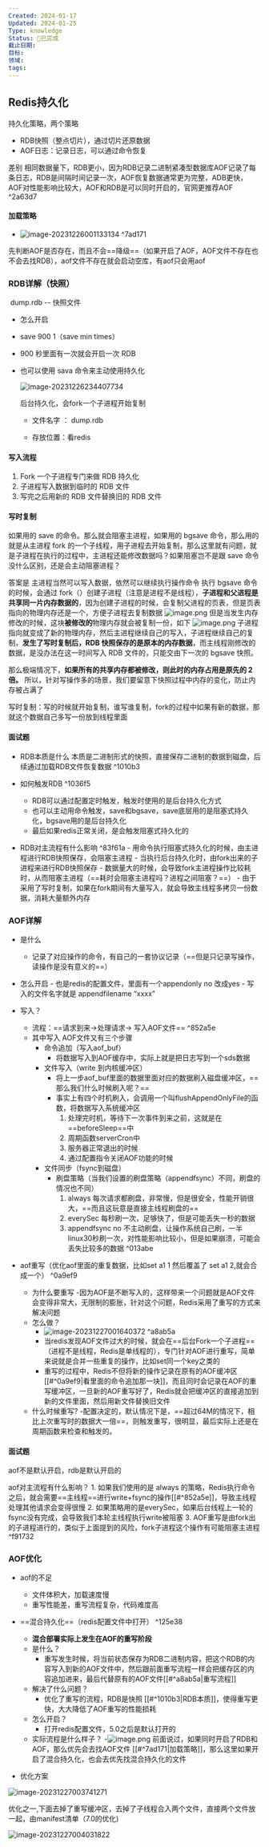 ```yaml
---
Created: 2024-01-17
Updated: 2024-01-25
Type: knowledge
Status: 🎃已完成
截止日期: 
目标: 
领域: 
tags:
---
```


## Redis持久化

持久化策略，两个策略

- RDB快照（整点切片），通过切片还原数据
- AOF日志：记录日志，可以通过命令恢复

差别
	​相同数据量下，RDB更小，因为RDB记录二进制紧凑型数据库
	​AOF记录了每条日志，RDB是间隔时间记录一次，AOF恢复数据通常更为完整，ADB更快，
	AOF对性能影响比较大，AOF和RDB是可以同时开启的，官网更推荐AOF ^2a63d7



#### 加载策略
- ![image-20231226001133134](D:\\study\img\image-20231226001133134.png)
^7ad171


先判断AOF是否存在，而且不会==降级==（如果开启了AOF，AOF文件不存在也不会去找RDB），aof文件不存在就会启动空库，有aof只会用aof

### RDB详解（快照）

​	dump.rdb -- 快照文件



- 怎么开启

-  save 900 1（save min times）

- 900 秒里面有一次就会开启一次 RDB

- 也可以使用 sava 命令来主动使用持久化

    ![image-20231226234407734](D:\\study\img\image-20231226234407734.png)

    后台持久化，会fork一个子进程开始复制

  - 文件名字 ： dump.rdb

  - 存放位置：看redis
#### 写入流程

1. Fork 一个子进程专门来做 RDB 持久化
2. 子进程写入数据到临时的 RDB 文件
3. 写完之后用新的 RDB 文件替换旧的 RDB 文件
#### 写时复制

如果用的 save 的命令。那么就会阻塞主进程，如果用的 bgsave 命令，那么用的就是从主进程 fork 的一个子线程，用子进程去开始复制，那么这里就有问题，就是子进程在执行的过程中，主进程还能修改数据吗？如果阻塞岂不是跟 save 命令没什么区别，还是会主动阻塞进程？

答案是 主进程当然可以写入数据，依然可以继续执行操作命令
执行 bgsave 命令的时候，会通过 fork（）创建子进程（注意是进程不是线程），**子进程和父进程是共享同一片内存数据的**，因为创建子进程的时候，会复制父进程的页表，但是页表指向的物理内存还是一个，方便子进程去复制数据 ![image.png](https://obsidian-pic-1317906728.cos.ap-nanjing.myqcloud.com/obsidian/20240125145632.png)
但是当发生内存修改的时候，这块**被修改的**物理内存就会被复制一份，如下 ![image.png](https://obsidian-pic-1317906728.cos.ap-nanjing.myqcloud.com/obsidian/20240125150053.png) 子进程指向就变成了新的物理内存，然后主进程继续自己的写入，子进程继续自己的复制，**发生了写时复制后，RDB 快照保存的是原本的内存数据**，而主线程刚修改的数据，是没办法在这一时间写入 RDB 文件的，只能交由下一次的 bgsave 快照。

那么极端情况下，**如果所有的共享内存都被修改，则此时的内存占用是原先的 2 倍。**
所以，针对写操作多的场景，我们要留意下快照过程中内存的变化，防止内存被占满了

写时复制：写的时候就开始复制，谁写谁复制，fork的过程中如果有新的数据，那就这个数据自己多写一份放到线程里面



#### 面试题

- RDB本质是什么
	​	本质是二进制形式的快照，直接保存二进制的数据到磁盘，后续通过加载RDB文件恢复数据
 ^1010b3
- 如何触发RDB ^1036f5
	- RDB可以通过配置定时触发，触发时使用的是后台持久化方式
	- 也可以主动用命令触发，save和bgsave，save底层用的是阻塞式持久化，bgsave用的是后台持久化
	- 最后如果redis正常关闭，是会触发阻塞式持久化的

- RDB对主流程有什么影响 ^83f61a
	  - 用命令执行阻塞式持久化的时候，由主进程进行RDB快照保存，会阻塞主进程
	  - 当执行后台持久化时，由fork出来的子进程来进行RDB快照保存
	    - 数据量大的时候，会导致fork主进程操作比较耗时，从而阻塞主进程（==耗时会阻塞主进程吗？进程之间阻塞？==）
	    - 由于采用了写时复制，如果在fork期间有大量写入，就会导致主线程多拷贝一份数据，消耗大量额外内存

### AOF详解

 - 是什么
   	- 记录了对应操作的命令，有自己的一套协议记录（==但是只记录写操作，读操作是没有意义的==）


 - 怎么开启
	   	-  也是redis的配置文件，里面有一个appendonly no 改成yes
	   	-  写入的文件名字就是 appendfilename “xxxx”


 - 写入？
   	- 流程：==请求到来->处理请求-> 写入AOF文件== ^852a5e
    - 其中写入 AOF文件又有三个步骤
      	- 命令追加（写入aof_buf）
	      	- 将数据写入到AOF缓存中，实际上就是把日志写到一个sds数据
       	- 文件写入（write 到内核缓冲区）
	       	- 将上一步aof_buf里面的数据里面对应的数据刷入磁盘缓冲区，==那么我们什么时候刷入呢？==
	       	- 事实上有四个时机刷入，会调用一个叫flushAppendOnlyFile的函数，将数据写入系统缓冲区
		       1. 处理完时机，等待下一次事件到来之前，这就是在 ==beforeSleep==中
		       2. 周期函数serverCron中
		       3. 服务器正常退出的时候
		       4. 通过配置指令关闭AOF功能的时候
       	- 文件同步（fsync到磁盘）
          - 刷盘策略（当我们设置的刷盘策略（appendfsync）不同，刷盘的情况也不同）
            1. always 每次请求都刷盘，非常慢，但是很安全，性能开销很大，==而且这玩意是直接主线程刷盘的==
            2. everySec 每秒刷一次，足够快了，但是可能丢失一秒的数据
            3. appendfsync no 不主动刷盘，让操作系统自己刷，一半linux30秒刷一次，对性能影响比较小，但是如果崩溃，可能会丢失比较多的数据 ^013abe


 - aof重写（优化aof里面的重复数据，比如set a1 1 然后覆盖了 set a1 2,就会合成一个） ^0a9ef9
    - 为什么要重写
	    -因为AOF是不断写入的，这样带来一个问题就是AOF文件会变得非常大，无限制的膨胀，针对这个问题，Redis采用了重写的方式来解决问题
	- 怎么做？
      	- ![image-20231227001640372](D:\\study\img\image-20231227001640372.png) ^a8ab5a
		- 当redis发现AOF文件过大的时候，就会在==后台Fork一个子进程==（进程不是线程，Redis是单线程的），专门针对AOF进行重写，简单来说就是合并一些重复的操作，比如set同一个key之类的
		- 重写的过程中，Redis不但将新的操作记录在原有的AOF缓冲区[[#^0a9ef9|看里面的命令追加那一块]]，而且同时会记录在AOF的重写缓冲区，一旦新的AOF重写好了，Redis就会把缓冲区的直接追加到新的文件里面，然后用新文件替换旧文件
	- 什么时候重写?
		-配置决定的，默认情况下是，==超过64M的情况下，相比上次重写时的数据大一倍==，则触发重写，很明显，最后实际上还是在周期函数来检查和触发的。

#### 面试题

​aof不是默认开启，rdb是默认开启的

aof对主流程有什么影响？
	1. 如果我们使用的是 always 的策略，Redis执行命令之后，就会需要==主线程==进行write+fsync的操作[[#^852a5e]]，导致主线程处理其他请求会变得很慢
	2. 如果策略用的是everySec，如果后台线程上一轮的fsync没有完成，会导致我们本轮主线程执行write被阻塞
	3. AOF重写是由fork出的子进程进行的，类似于上面提到的风险，fork子进程这个操作有可能阻塞主进程 ^f91732

### AOF优化

- aof的不足

  - 文件体积大，加载速度慢
  - 重写性能差，重写流程复杂，代码难度高

- ==混合持久化==（redis配置文件中打开） ^125e38
	- **混合部署实际上发生在AOF的重写阶段**
	- 是什么？
		- 重写发生时候，将当前状态保存为RDB二进制内容，把这个RDB的内容写入到新的AOF文件中，然后跟前面重写流程一样会把缓存区的内容追加进来，最后代替原有的AOF文件[[#^a8ab5a|重写流程]]
	- 解决了什么问题？
		- 优化了重写的流程，RDB是快照 [[#^1010b3|RDB本质]]，使得重写更快，大大降低了AOF重写的性能损耗
	- 怎么开启？
		- 打开redis配置文件，5.0之后是默认打开的
	- 实际流程是什么样子？
		-![image.png](https://obsidian-pic-1317906728.cos.ap-nanjing.myqcloud.com/obsidian/20240107194100.png)
		前面说过，如果同时开启了RDB和AOF，那么优先会去找AOF文件  [[#^7ad171|加载策略]]，那么这里如果开启了混合持久化，也会去优先找混合持久化的文件


  

  

- 优化方案

![image-20231227003741271](D:\\study\img\image-20231227003741271.png)

优化之一,下面去掉了重写缓冲区，去掉了子线程合入两个文件，直接两个文件放一起，由manifest清单（7.0的优化)

![image-20231227004031822](D:\\study\img\image-20231227004031822.png)


